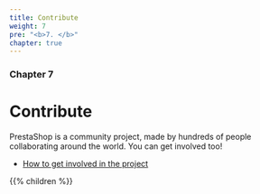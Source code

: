 ```yaml
---
title: Contribute
weight: 7
pre: "<b>7. </b>"
chapter: true
---
```


### Chapter 7

# Contribute

PrestaShop is a community project, made by hundreds of people collaborating around the world. You can get involved too!

- [How to get involved in the project](https://prestashop-project.org/get-involved/)

{{% children %}}
